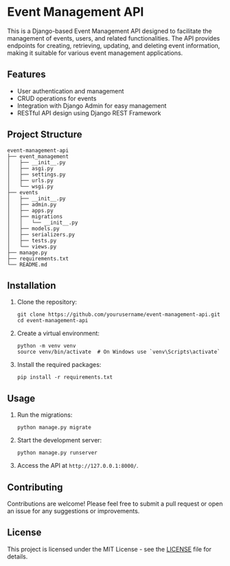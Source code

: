# Event Management API

This is a Django-based Event Management API designed to facilitate the management of events, users, and related functionalities. The API provides endpoints for creating, retrieving, updating, and deleting event information, making it suitable for various event management applications.

## Features

- User authentication and management
- CRUD operations for events
- Integration with Django Admin for easy management
- RESTful API design using Django REST Framework

## Project Structure

```
event-management-api
├── event_management
│   ├── __init__.py
│   ├── asgi.py
│   ├── settings.py
│   ├── urls.py
│   └── wsgi.py
├── events
│   ├── __init__.py
│   ├── admin.py
│   ├── apps.py
│   ├── migrations
│   │   └── __init__.py
│   ├── models.py
│   ├── serializers.py
│   ├── tests.py
│   └── views.py
├── manage.py
├── requirements.txt
└── README.md
```

## Installation

1. Clone the repository:
   ```
   git clone https://github.com/yourusername/event-management-api.git
   cd event-management-api
   ```

2. Create a virtual environment:
   ```
   python -m venv venv
   source venv/bin/activate  # On Windows use `venv\Scripts\activate`
   ```

3. Install the required packages:
   ```
   pip install -r requirements.txt
   ```

## Usage

1. Run the migrations:
   ```
   python manage.py migrate
   ```

2. Start the development server:
   ```
   python manage.py runserver
   ```

3. Access the API at `http://127.0.0.1:8000/`.

## Contributing

Contributions are welcome! Please feel free to submit a pull request or open an issue for any suggestions or improvements.

## License

This project is licensed under the MIT License - see the [LICENSE](LICENSE) file for details.